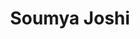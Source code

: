 ---
title: Soumya Joshi
biosmall: "Soumya is a 2019 batch student of Government Medical College, Ratlam"
biolarge: 
avatar: f
twitter: 
instagram:
multiple: true
---